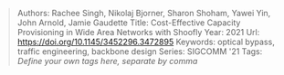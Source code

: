 > Authors: Rachee Singh, Nikolaj Bjorner, Sharon Shoham, Yawei Yin, John Arnold, Jamie Gaudette
> Title: Cost-Effective Capacity Provisioning in Wide Area Networks with Shoofly
> Year: 2021
> Url: https://doi.org/10.1145/3452296.3472895
> Keywords: optical bypass, traffic engineering, backbone design
> Series: SIGCOMM '21
> Tags: *Define your own tags here, separate by comma*